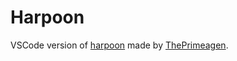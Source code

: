 # Harpoon
VSCode version of [harpoon](https://github.com/ThePrimeagen/harpoon) made by [ThePrimeagen](https://www.youtube.com/@ThePrimeagen).

